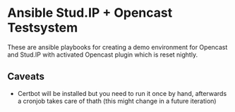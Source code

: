 # Ansible Stud.IP + Opencast Testsystem

These are ansible playbooks for creating a demo environment for Opencast and Stud.IP with activated Opencast plugin which is reset nightly.

## Caveats

- Certbot will be installed but you need to run it once by hand, afterwards a cronjob takes care of thath (this might change in a future iteration)
